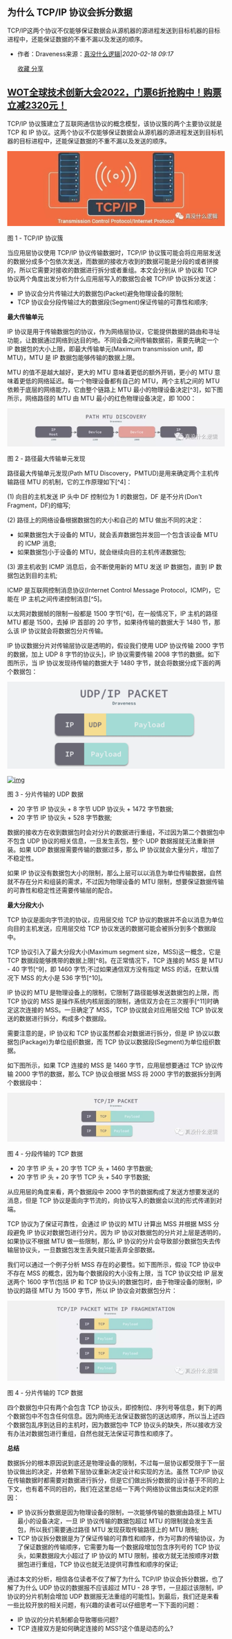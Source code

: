 ## 为什么 TCP/IP 协议会拆分数据

TCP/IP这两个协议不仅能够保证数据会从源机器的源进程发送到目标机器的目标进程中，还能保证数据的不重不漏以及发送的顺序。

- 作者：Draveness来源：[真没什么逻辑](http://mp.weixin.qq.com/s?__biz=MzU5NTAzNjc3Mg==&mid=2247484197&idx=1&sn=32c0885474348a103eb9b39ce79dafd2&chksm=fe795c2ec90ed538898f49e641ecb336805175621551b2381ccbbcca9d9d949a418b7adc0c7f&mpshare=1&s)|*2020-02-18 09:17*

  [ 收藏](javascript:favorBox('open');)[ 分享](javascript:;)

## [WOT全球技术创新大会2022，门票6折抢购中！购票立减2320元！](http://wot.51cto.com/act/wot2021/dev?wzywzl)

TCP/IP 协议簇建立了互联网通信协议的概念模型，该协议簇的两个主要协议就是 TCP 和 IP 协议。这两个协议不仅能够保证数据会从源机器的源进程发送到目标机器的目标进程中，还能保证数据的不重不漏以及发送的顺序。

[![img](image/83151d7afaaed641f2a9b9c2666a7190.jpg-wh_651x-s_1141866254.jpg)](https://s4.51cto.com/oss/202002/18/83151d7afaaed641f2a9b9c2666a7190.jpg-wh_651x-s_1141866254.jpg)

图 1 - TCP/IP 协议簇

当应用层协议使用 TCP/IP 协议传输数据时，TCP/IP 协议簇可能会将应用层发送的数据分成多个包依次发送，而数据的接收方收到的数据可能是分段的或者拼接的，所以它需要对接收的数据进行拆分或者重组。本文会分别从 IP 协议和 TCP 协议两个角度出发分析为什么应用层写入的数据包会被 TCP/IP 协议拆分发送：

- IP 协议会分片传输过大的数据包(Packet)避免物理设备的限制;
- TCP 协议会分段传输过大的数据段(Segment)保证传输的可靠性和顺序;

**最大传输单元**

IP 协议是用于传输数据包的协议，作为网络层协议，它能提供数据的路由和寻址功能，让数据通过网络到达目的地。不同设备之间传输数据前，需要先确定一个 IP 数据包的大小上限，即最大传输单元(Maximum transmission unit，即 MTU)，MTU 是 IP 数据包能够传输的数据上限。

MTU 的值不是越大越好，更大的 MTU 意味着更低的额外开销，更小的 MTU 意味着更低的网络延迟。每一个物理设备都有自己的 MTU，两个主机之间的 MTU 依赖于底层的网络能力，它由整个链路上 MTU 最小的物理设备决定[^3]，如下图所示，网络路径的 MTU 由 MTU 最小的红色物理设备决定，即 1000：

[![img](image/61e23791107407d7ec29751f311c2e78.jpg-wh_600x-s_537070565.jpg)](https://s3.51cto.com/oss/202002/18/61e23791107407d7ec29751f311c2e78.jpg-wh_600x-s_537070565.jpg)

图 2 - 路径最大传输单元发现

路径最大传输单元发现(Path MTU Discovery，PMTUD)是用来确定两个主机传输路径 MTU 的机制，它的工作原理如下[^4]：

(1) 向目的主机发送 IP 头中 DF 控制位为 1 的数据包，DF 是不分片(Don't Fragment，DF)的缩写;

(2) 路径上的网络设备根据数据包的大小和自己的 MTU 做出不同的决定：

- 如果数据包大于设备的 MTU，就会丢弃数据包并发回一个包含该设备 MTU 的 ICMP 消息;
- 如果数据包小于设备的 MTU，就会继续向目的主机传递数据包;

(3) 源主机收到 ICMP 消息后，会不断使用新的 MTU 发送 IP 数据包，直到 IP 数据包达到目的主机;

ICMP 是互联网控制消息协议(Internet Control Message Protocol，ICMP)，它能在 IP 主机之间传递控制消息[^5]。

以太网对数据帧的限制一般都是 1500 字节[^6]，在一般情况下，IP 主机的路径 MTU 都是 1500，去掉 IP 首部的 20 字节，如果待传输的数据大于 1480 节，那么该 IP 协议就会将数据包分片传输。

IP 协议数据分片对传输层协议是透明的，假设我们使用 UDP 协议传输 2000 字节的数据，加上 UDP 8 字节的协议头]，IP 协议需要传输 2008 字节的数据。如下图所示，当 IP 协议发现待传输的数据大于 1480 字节，就会将数据分成下面的两个数据包：

![image-20211214233925756](image/image-20211214233925756.png)

[![img](https://s1.51cto.com/oss/202002/18/09ac66f94e4cc5cd3000c2b4ba971907.png)](https://s1.51cto.com/oss/202002/18/09ac66f94e4cc5cd3000c2b4ba971907.png)

图 3 - 分片传输的 UDP 数据

- 20 字节 IP 协议头 + 8 字节 UDP 协议头 + 1472 字节数据;
- 20 字节 IP 协议头 + 528 字节数据;

数据的接收方在收到数据包时会对分片的数据进行重组，不过因为第二个数据包中不包含 UDP 协议的相关信息，一旦发生丢包，整个 UDP 数据报就无法重新拼装。如果 UDP 数据报需要传输的数据过多，那么 IP 协议就会大量分片，增加了不稳定性。

如果 IP 协议没有数据包大小的限制，那么上层可以以消息为单位传输数据，自然就不存在分片和组装的需求，不过因为物理设备的 MTU 限制，想要保证数据传输的可靠性和稳定性还需要传输层的配合。

**最大分段大小**

TCP 协议是面向字节流的协议，应用层交给 TCP 协议的数据并不会以消息为单位向目的主机发送，应用层交给 TCP 协议发送的数据可能会被拆分到多个数据段中。

TCP 协议引入了最大分段大小(Maximum segment size，MSS)这一概念，它是 TCP 数据段能够携带的数据上限[^8]。在正常情况下，TCP 连接的 MSS 是 MTU - 40 字节[^9]，即 1460 字节;不过如果通信双方没有指定 MSS 的话，在默认情况下 MSS 的大小是 536 字节[^10]。

IP 协议的 MTU 是物理设备上的限制，它限制了路径能够发送数据包的上限，而 TCP 协议的 MSS 是操作系统内核层面的限制，通信双方会在三次握手[^11]时确定这次连接的 MSS。一旦确定了 MSS，TCP 协议就会对应用层交给 TCP 协议发送的数据进行拆分，构成多个数据段。

需要注意的是，IP 协议和 TCP 协议虽然都会对数据进行拆分，但是 IP 协议以数据包(Package)为单位组织数据，而 TCP 协议以数据段(Segment)为单位组织数据。

如下图所示，如果 TCP 连接的 MSS 是 1460 字节，应用层想要通过 TCP 协议传输 2000 字节的数据，那么 TCP 协议会根据 MSS 将 2000 字节的数据拆分到两个数据段中：

[![img](image/5003533ab61e9dbfe5d289fa2c8612ea.jpg-wh_600x-s_467343976.jpg)](https://s4.51cto.com/oss/202002/18/5003533ab61e9dbfe5d289fa2c8612ea.jpg-wh_600x-s_467343976.jpg)

图 4 - 分段传输的 TCP 数据

- 20 字节 IP 头 + 20 字节 TCP 头 + 1460 字节数据;
- 20 字节 IP 头 + 20 字节 TCP 头 + 540 字节数据;

从应用层的角度来看，两个数据段中 2000 字节的数据构成了发送方想要发送的消息，但是 TCP 协议是面向字节流的，向协议写入的数据会以流的形式传递到对端。

TCP 协议为了保证可靠性，会通过 IP 协议的 MTU 计算出 MSS 并根据 MSS 分段避免 IP 协议对数据包进行分片。因为 IP 协议对数据包的分片对上层是透明的，如果协议不根据 MTU 做一些限制，那么 IP 协议的分片会导致部分数据包失去传输层协议头，一旦数据包发生丢失就只能丢弃全部数据。

我们可以通过一个例子分析 MSS 存在的必要性。如下图所示，假设 TCP 协议中不存在 MSS 的概念，因为每个数据段的大小没有上限，当 TCP 协议交给 IP 层发送两个 1600 字节(包括 IP 和 TCP 协议头)的数据包时，由于物理设备的限制，IP 协议的路径 MTU 为 1500 字节，所以 IP 协议会对数据包分片：

[![img](image/e82300d97535e3c23da7c37e823d65f5.jpg-wh_600x-s_1542741907.jpg)](https://s4.51cto.com/oss/202002/18/e82300d97535e3c23da7c37e823d65f5.jpg-wh_600x-s_1542741907.jpg)

图 4 - 分片传输的 TCP 数据

四个数据包中只有两个会包含 TCP 协议头，即控制位、序列号等信息，剩下的两个数据包中不包含任何信息。因为网络无法保证数据包的送达顺序，所以当上述四个数据包乱序到达目的主机时，因为数据包中 TCP 协议头的缺失，所以接收方没有办法对数据包进行重组，自然也就无法保证可靠性和顺序了。

**总结**

数据拆分的根本原因说到底还是物理设备的限制，不过每一层协议都受限于下一层协议做出的决定，并依赖下层协议重新决定设计和实现的方法。虽然 TCP/IP 协议在传输数据时都需要对数据进行拆分，但是它们做出拆分数据的设计基于不同的上下文，也有着不同的目的，我们在这里总结一下两个网络协议做出类似决定的原因：

- IP 协议拆分数据是因为物理设备的限制，一次能够传输的数据由路径上 MTU 最小的设备决定，一旦 IP 协议传输的数据包超过 MTU 的限制就会发生丢包，所以我们需要通过路径 MTU 发现获取传输路径上的 MTU 限制;
- TCP 协议拆分数据是为了保证传输的可靠性和顺序，作为可靠的传输协议，为了保证数据的传输顺序，它需要为每一个数据段增加包含序列号的 TCP 协议头，如果数据段大小超过了 IP 协议的 MTU 限制，接收方就无法按顺序对数据包进行重组，TCP 协议也就无法提供可靠性和顺序的保证;

通过本文的分析，相信各位读者不仅了解了为什么 TCP/IP 协议会拆分数据，也了解了为什么 UDP 协议的数据报不应该超过 MTU - 28 字节，一旦超过该限制，IP 协议的分片机制会增加 UDP 数据报无法重组的可能性]。到最后，我们还是来看一些比较开放的相关问题，有兴趣的读者可以仔细思考一下下面的问题：

- IP 协议的分片机制都会导致哪些问题?
- TCP 连接双方是如何确定连接的 MSS?这个值是动态的么?